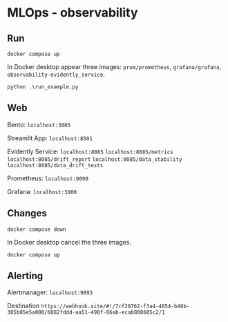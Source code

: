 # MLOps - observability

## Run
```
docker compose up
```
In Docker desktop appear three images: `prom/prometheus`, `grafana/grafana`, `observability-evidently_service`.
```
python .\run_example.py
```

## Web

Bento:
`localhost:3005`

Streamlit App:
`localhost:8501`

Evidently Service:
`localhost:8085`
`localhost:8085/metrics`
`localhost:8085/drift_report`
`localhost:8085/data_stability`
`localhost:8085/data_drift_tests`

Prometheus:
`localhost:9090`

Grafana:
`localhost:3000`

## Changes
```
docker compose down
```

In Docker desktop cancel the three images.

```
docker compose up
```

## Alerting

Alertmanager:
`localhost:9093`

Destination
`https://webhook.site/#!/7cf20762-f3a4-4854-b48b-305b05e5a000/6082fddd-aa51-498f-86ab-ecab808605c2/1`
